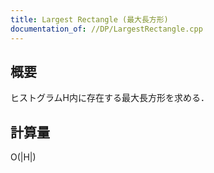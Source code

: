 ```yaml
---
title: Largest Rectangle (最大長方形)
documentation_of: //DP/LargestRectangle.cpp
---
```


## 概要  
ヒストグラムH内に存在する最大長方形を求める．  

## 計算量  
O(|H|)

